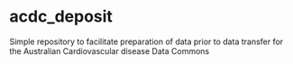 # acdc_deposit
Simple repository to facilitate preparation of data prior to data transfer for the Australian Cardiovascular disease Data Commons 
